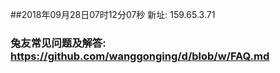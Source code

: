 ##2018年09月28日07时12分07秒 新址: 159.65.3.71
### 兔友常见问题及解答: https://github.com/wanggonging/d/blob/w/FAQ.md
